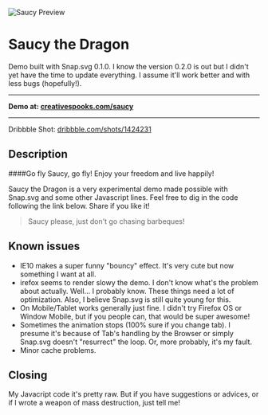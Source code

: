 ![Saucy Preview](http://d13yacurqjgara.cloudfront.net/users/42880/screenshots/1424231/saucy-the-dragon-wink.gif "Also on Dribbble!")

Saucy the Dragon
=====

Demo built with Snap.svg 0.1.0. I know the version 0.2.0 is out but I didn't yet have the time to update everything. I assume it'll work better and with less bugs (hopefully!).

---

**Demo at: [creativespooks.com/saucy](http://creativespooks.com/saucy)**

---

Dribbble Shot: [dribbble.com/shots/1424231](http://dribbble.com/shots/1424231)


## Description

####Go fly Saucy, go fly! Enjoy your freedom and live happily!

Saucy the Dragon is a very experimental demo made possible with Snap.svg and some other Javascript lines. Feel free to dig in the code following the link below. Share if you like it!

> Saucy please, just don't go chasing barbeques!

## Known issues
* IE10 makes a super funny "bouncy" effect. It's very cute but now something I want at all.
* irefox seems to render slowy the demo. I don't know what's the problem about actually. Well... I probably know. These things need a lot of optimization. Also, I believe Snap.svg is still quite young for this.
* On Mobile/Tablet works generally just fine. I didn't try Firefox OS or Window Mobile, but if you people can, that would be super awesome!
* Sometimes the animation stops (100% sure if you change tab). I presume it's because of Tab's handling by the Browser or simply Snap.svg doesn't "resurrect" the loop. Or, more probably, it's my fault.
* Minor cache problems.

## Closing

My Javacript code it's pretty raw. But if you have suggestions or advices, or if I wrote a weapon of mass destruction, just tell me!
